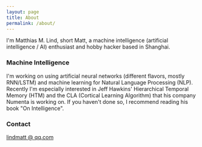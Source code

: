 ```yaml
---
layout: page
title: About
permalink: /about/
---
```


I'm Matthias M. Lind, short Matt, a machine intelligence (artificial intelligence / AI) enthusiast and hobby hacker based in Shanghai.

### Machine Intelligence

I'm working on using artificial neural networks (different flavors, mostly RNN/LSTM) and machine learning for Natural Language Processing (NLP).
Recently I'm especially interested in Jeff Hawkins' Hierarchical Temporal Memory (HTM) and the CLA (Cortical Learning Algorithm) that his company Numenta is working on.
If you haven't done so, I recommend reading his book "On Intelligence".


### Contact

[lindmatt @ qq.com](mailto:lindmatt@qq.com)